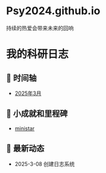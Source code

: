 # Psy2024.github.io
持续的热爱会带来未来的回响
# 我的科研日志

## 📅 时间轴
- [2025年3月](2025-3-07.md)


## 🎯 小成就和里程碑
- [ministar](mind.md)





## 📌 最新动态
- 2025-3-08 创建日志系统
  
